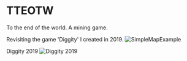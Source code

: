# TTEOTW
To the end of the world. A mining game.

Revisiting the game 'Diggity' I created in 2019.
![SimpleMapExample](https://github.com/Bocajls/TTEOTW/assets/33924769/abb13322-1c8f-45c3-ad3c-ca3567cf6bbd)

Diggity 2019
![Diggity 2019](https://github.com/Bocajls/TTEOTW/assets/33924769/6505613a-9267-4c91-8818-50d0aa6004ec)
